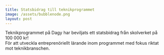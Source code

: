 ```yaml
---
title: Statsbidrag till teknikprogrammet
image: /assets/bubblenode.png
layout: post
---
```


Teknikprogrammet på Dagy har beviljats ett statsbidrag från skolverket på 100 000 kr!<br>
För att utveckla entreprenöriellt lärande inom programmet med fokus riktat mot teknikbranschen.
